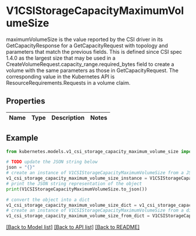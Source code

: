 # V1CSIStorageCapacityMaximumVolumeSize

maximumVolumeSize is the value reported by the CSI driver in its GetCapacityResponse for a GetCapacityRequest with topology and parameters that match the previous fields.  This is defined since CSI spec 1.4.0 as the largest size that may be used in a CreateVolumeRequest.capacity_range.required_bytes field to create a volume with the same parameters as those in GetCapacityRequest. The corresponding value in the Kubernetes API is ResourceRequirements.Requests in a volume claim.

## Properties

Name | Type | Description | Notes
------------ | ------------- | ------------- | -------------

## Example

```python
from kubernetes.models.v1_csi_storage_capacity_maximum_volume_size import V1CSIStorageCapacityMaximumVolumeSize

# TODO update the JSON string below
json = "{}"
# create an instance of V1CSIStorageCapacityMaximumVolumeSize from a JSON string
v1_csi_storage_capacity_maximum_volume_size_instance = V1CSIStorageCapacityMaximumVolumeSize.from_json(json)
# print the JSON string representation of the object
print(V1CSIStorageCapacityMaximumVolumeSize.to_json())

# convert the object into a dict
v1_csi_storage_capacity_maximum_volume_size_dict = v1_csi_storage_capacity_maximum_volume_size_instance.to_dict()
# create an instance of V1CSIStorageCapacityMaximumVolumeSize from a dict
v1_csi_storage_capacity_maximum_volume_size_from_dict = V1CSIStorageCapacityMaximumVolumeSize.from_dict(v1_csi_storage_capacity_maximum_volume_size_dict)
```
[[Back to Model list]](../README.md#documentation-for-models) [[Back to API list]](../README.md#documentation-for-api-endpoints) [[Back to README]](../README.md)


